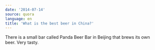 ```yaml
---
date: '2014-07-14'
source: quora
language: en
title: 'What is the best beer in China?'
---
```


There is a small bar called Panda Beer Bar in Beijing that brews its own
beer. Very tasty.
